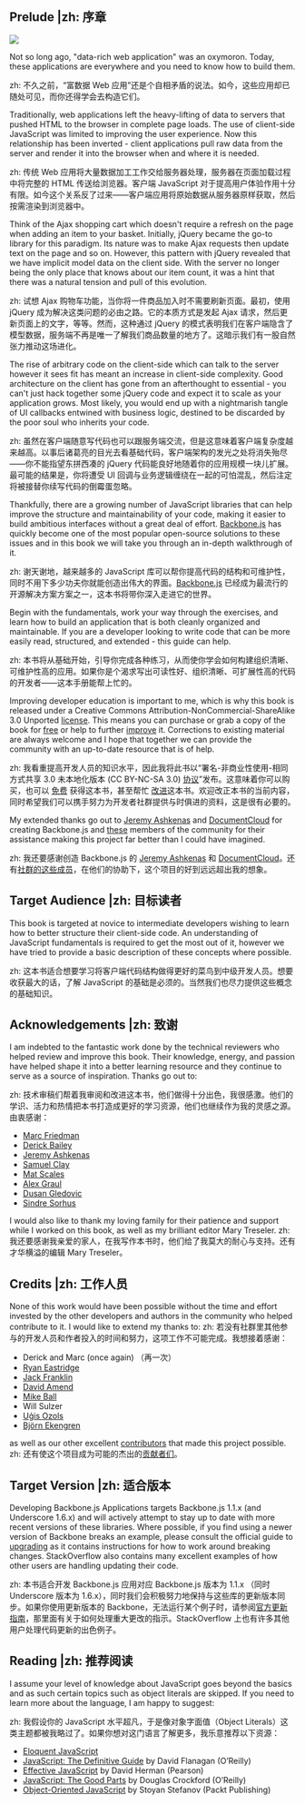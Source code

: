 ## Prelude |zh: 序章

![](img/logo.jpg)

Not so long ago, "data-rich web application" was an oxymoron. Today, these applications are everywhere and you need to know how to build them.

zh: 不久之前，“富数据 Web 应用”还是个自相矛盾的说法。如今，这些应用却已随处可见，而你还得学会去构造它们。

Traditionally, web applications left the heavy-lifting of data to servers that pushed HTML to the browser in complete page loads. The use of client-side JavaScript was limited to improving the user experience. Now this relationship has been inverted - client applications pull raw data from the server and render it into the browser when and where it is needed.

zh: 传统 Web 应用将大量数据加工工作交给服务器处理，服务器在页面加载过程中将完整的 HTML 传送给浏览器。客户端 JavaScript 对于提高用户体验作用十分有限。如今这个关系反了过来——客户端应用将原始数据从服务器原样获取，然后按需渲染到浏览器中。

Think of the Ajax shopping cart which doesn't require a refresh on the page when adding an item to your basket. Initially, jQuery became the go-to library for this paradigm. Its nature was to make Ajax requests then update text on the page and so on. However, this pattern with jQuery revealed that we have implicit model data on the client side. With the server no longer being the only place that knows about our item count, it was a hint that there was a natural tension and pull of this evolution. 

zh: 试想 Ajax 购物车功能，当你将一件商品加入时不需要刷新页面。最初，使用 jQuery 成为解决这类问题的必由之路。它的本质方式是发起 Ajax 请求，然后更新页面上的文字，等等。然而，这种通过 jQuery 的模式表明我们在客户端隐含了模型数据，服务端不再是唯一了解我们商品数量的地方了。这暗示我们有一股自然张力推动这场进化。

The rise of arbitrary code on the client-side which can talk to the server however it sees fit has meant an increase in client-side complexity. Good architecture on the client has gone from an afterthought to essential - you can't just hack together some jQuery code and expect it to scale as your application grows. Most likely, you would end up with a nightmarish tangle of UI callbacks entwined with business logic, destined to be discarded by the poor soul who inherits your code.

zh: 虽然在客户端随意写代码也可以跟服务端交流，但是这意味着客户端复杂度越来越高。以事后诸葛亮的目光去看基础代码，客户端架构的发光之处将消失殆尽——你不能指望东拼西凑的 jQuery 代码能良好地随着你的应用规模一块儿扩展。最可能的结果是，你将遭受 UI 回调与业务逻辑缠绕在一起的可怕混乱，然后注定将被接替你续写代码的倒霉蛋忽略。

Thankfully, there are a growing number of JavaScript libraries that can help improve the structure and maintainability of your code, making it easier to build ambitious interfaces without a great deal of effort. [Backbone.js](http://documentcloud.github.com/backbone/) has quickly become one of the most popular open-source solutions to these issues and in this book we will take you through an in-depth walkthrough of it.

zh: 谢天谢地，越来越多的 JavaScript 库可以帮你提高代码的结构和可维护性，同时不用下多少功夫你就能创造出伟大的界面。[Backbone.js](http://documentcloud.github.com/backbone/) 已经成为最流行的开源解决方案方案之一，这本书将带你深入走进它的世界。

Begin with the fundamentals, work your way through the exercises, and learn how to build an application that is both cleanly organized and maintainable. If you are a developer looking to write code that can be more easily read, structured, and extended - this guide can help.

zh: 本书将从基础开始，引导你完成各种练习，从而使你学会如何构建组织清晰、可维护性高的应用。如果你是个渴求写出可读性好、组织清晰、可扩展性高的代码的开发者——这本手册能帮上忙的。

Improving developer education is important to me, which is why this book is released under a Creative Commons Attribution-NonCommercial-ShareAlike 3.0 Unported [license](http://creativecommons.org/licenses/by-nc-sa/3.0/). This means you can purchase or grab a copy of the book for [free](http://addyosmani.github.com/backbone-fundamentals/) or help to further [improve](https://github.com/addyosmani/backbone-fundamentals/) it. Corrections to existing material are always welcome and I hope that together we can provide the community with an up-to-date resource that is of help. 

zh: 我看重提高开发人员的知识水平，因此我将此书以“署名-非商业性使用-相同方式共享 3.0 未本地化版本 (CC BY-NC-SA 3.0) [协议](http://creativecommons.org/licenses/by-nc-sa/3.0/deed.zh)”发布。这意味着你可以购买，也可以 [免费](http://addyosmani.github.com/backbone-fundamentals/) 获得这本书，甚至帮忙 [改进](https://github.com/addyosmani/backbone-fundamentals/)这本书。欢迎改正本书的当前内容，同时希望我们可以携手努力为开发者社群提供与时俱进的资料，这是很有必要的。

My extended thanks go out to [Jeremy Ashkenas](https://github.com/jashkenas) and [DocumentCloud](http://www.documentcloud.org) for creating Backbone.js and [these](https://github.com/addyosmani/backbone-fundamentals/contributors) members of the community for their assistance making this project far better than I could have imagined.

zh: 我还要感谢创造 Backbone.js 的 [Jeremy Ashkenas](https://github.com/jashkenas) 和 [DocumentCloud](http://www.documentcloud.org)。还有[社群的这些成员](https://github.com/addyosmani/backbone-fundamentals/contributors)，在他们的协助下，这个项目的好到远远超出我的想象。

## Target Audience |zh: 目标读者

This book is targeted at novice to intermediate developers wishing to learn how to better structure their client-side code. An understanding of JavaScript fundamentals is required to get the most out of it, however we have tried to provide a basic description of these concepts where possible.

zh: 这本书适合想要学习将客户端代码结构做得更好的菜鸟到中级开发人员。想要收获最大的话，了解 JavaScript 的基础是必须的。当然我们也尽力提供这些概念的基础知识。

## Acknowledgements |zh: 致谢

I am indebted to the fantastic work done by the technical reviewers who helped review and improve this book. Their knowledge, energy, and passion have helped shape it into a better learning resource and they continue to serve as a source of inspiration. Thanks go out to:

zh: 技术审稿们帮着我审阅和改进这本书，他们做得十分出色，我很感激。他们的学识、活力和热情把本书打造成更好的学习资源，他们也继续作为我的灵感之源。由衷感谢：

* [Marc Friedman](https://github.com/dcmaf)
* [Derick Bailey](https://github.com/derickbailey)
* [Jeremy Ashkenas](https://github.com/jashkenas)
* [Samuel Clay](https://github.com/samuelclay)
* [Mat Scales](http://github.com/wibblymat)
* [Alex Graul](https://github.com/alexgraul)
* [Dusan Gledovic](https://github.com/g6scheme)
* [Sindre Sorhus](https://github.com/sindresorhus)

I would also like to thank my loving family for their patience and support while I worked on this book, as well as my brilliant editor Mary Treseler.
zh: 我还要感谢我亲爱的家人，在我写作本书时，他们给了我莫大的耐心与支持。还有才华横溢的编辑 Mary Treseler。

## Credits |zh: 工作人员

None of this work would have been possible without the time and effort invested by the other developers and authors in the community who helped contribute to it. I would like to extend my thanks to: 
zh: 若没有社群里其他参与的开发人员和作者投入的时间和努力，这项工作不可能完成。我想接着感谢：

* Derick and Marc (once again) （再一次）
* [Ryan Eastridge](https://github.com/eastridge)
* [Jack Franklin](https://github.com/jackfranklin)
* [David Amend](https://github.com/raDiesle)
* [Mike Ball](https://github.com/mdb)
* Will Sulzer
* [Uģis Ozols](https://github.com/ugisozols)
* [Björn Ekengren](https://github.com/Ekengren)

as well as our other excellent [contributors](https://github.com/addyosmani/backbone-fundamentals/graphs/contributors) that made this project possible.
zh: 还有使这个项目成为可能的杰出的[贡献者们](https://github.com/addyosmani/backbone-fundamentals/graphs/contributors)。

## Target Version |zh: 适合版本

Developing Backbone.js Applications targets Backbone.js 1.1.x (and Underscore 1.6.x) and will actively attempt to stay up to date with more recent versions of these libraries. Where possible, if you find using a newer version of Backbone breaks an example, please consult the official guide to [upgrading](http://backbonejs.org/#upgrading) as it contains instructions for how to work around breaking changes. StackOverflow also contains many excellent examples of how other users are handling updating their code.

zh: 本书适合开发 Backbone.js 应用对应 Backbone.js 版本为 1.1.x （同时 Underscore 版本为 1.6.x），同时我们会积极努力地保持与这些库的更新版本同步。如果你使用更新版本的 Backbone，无法运行某个例子时，请参阅[官方更新指南](http://backbonejs.org/#upgrading)，那里面有关于如何处理重大更改的指示。StackOverflow 上也有许多其他用户处理代码更新的出色例子。

## Reading |zh: 推荐阅读

I assume your level of knowledge about JavaScript goes beyond the basics and as such certain topics such as object literals are skipped. If you need to learn more about the language, I am happy to suggest:

zh: 我假设你的 JavaScript 水平超凡，于是像对象字面值（Object Literals）这类主题都被我略过了。如果你想对这门语言了解更多，我乐意推荐以下资源：

* [Eloquent JavaScript](http://eloquentjavascript.net/)
* [JavaScript: The Definitive Guide](http://shop.oreilly.com/product/9780596805531.do) by David Flanagan (O’Reilly)
* [Effective JavaScript](http://www.informit.com/store/effective-javascript-68-specific-ways-to-harness-the-9780321812186) by David Herman (Pearson)
* [JavaScript: The Good Parts](http://shop.oreilly.com/product/9780596517748.do) by Douglas Crockford (O’Reilly)
* [Object-Oriented JavaScript](http://www.amazon.com/Object-Oriented-Javascript-Stoyan-Stefanov/dp/1847194141) by Stoyan Stefanov (Packt Publishing)


